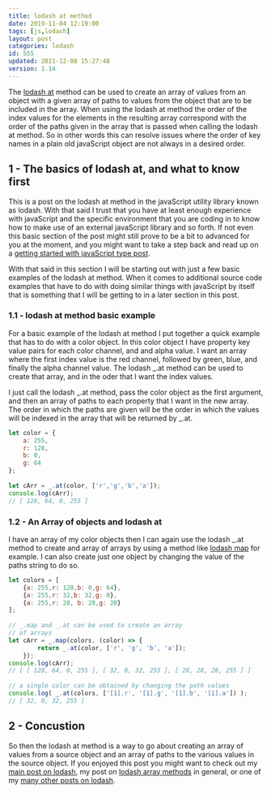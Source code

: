 ```yaml
---
title: lodash at method
date: 2019-11-04 12:19:00
tags: [js,lodash]
layout: post
categories: lodash
id: 555
updated: 2021-12-08 15:27:48
version: 1.14
---
```


The [lodash at](https://lodash.com/docs/4.17.15#at) method can be used to create an array of values from an object with a given array of paths to values from the object that are to be included in the array. When using the lodash at method the order of the index values for the elements in the resulting array correspond with the order of the paths given in the array that is passed when calling the lodash at method. So in other words this can resolve issues where the order of key names in a plain old javaScript object are not always in a desired order.

<!-- more -->

## 1 - The basics of lodash at, and what to know first

This is a post on the lodash at method in the javaScript utility library known as lodash. With that said I trust that you have at least enough experience with javaScript and the specific environment that you are coding in to know how to make use of an external javaScript library and so forth. If not even this basic section of the post might still prove to be a bit to advanced for you at the moment, and you might want to take a step back and read up on a [getting started with javaScript type post](/2018/11/27/js-getting-started/).

With that said in this section I will be starting out with just a few basic examples of the lodash at method. When it comes to additional source code examples that have to do with doing similar things with javaScript by itself that is something that I will be getting to in a later section in this post.

### 1.1 - lodash at method basic example

For a basic example of the lodash at method I put together a quick example that has to do with a color object. In this color object I have property key value pairs for each color channel, and and alpha value. I want an array where the first index value is the red channel, followed by green, blue, and finally the alpha channel value. The lodash \_.at method can be used to create that array, and in the oder that I want the index values.

I just call the lodash \_.at method, pass the color object as the first argument, and then an array of paths to each property that I want in the new array. The order in which the paths are given will be the order in which the values will be indexed in the array that will be returned by \_.at.

```js
let color = {
    a: 255,
    r: 128,
    b: 0,
    g: 64
};
 
let cArr = _.at(color, ['r','g','b','a']);
console.log(cArr);
// [ 128, 64, 0, 255 ]
```

### 1.2 - An Array of objects and lodash at

I have an array of my color objects then I can again use the lodash \_.at method to create and array of arrays by using a method like [lodash map](/2018/02/02/lodash_map/) for example. I can also create just one object by changing the value of the paths string to do so.

```js
let colors = [
    {a: 255,r: 128,b: 0,g: 64},
    {a: 255,r: 32,b: 32,g: 0},
    {a: 255,r: 28, b: 28,g: 28}
];
 
// _.map and _.at can be used to create an array
// of arrays
let cArr = _.map(colors, (color) => {
        return _.at(color, ['r', 'g', 'b', 'a']);
    });
console.log(cArr);
// [ [ 128, 64, 0, 255 ], [ 32, 0, 32, 255 ], [ 28, 28, 28, 255 ] ]
 
// a single color can be obtained by changing the path values
console.log( _.at(colors, ['[1].r', '[1].g', '[1].b', '[1].a']) );
// [ 32, 0, 32, 255 ]
```

## 2 - Concustion

So then the lodash at method is a way to go about creating an array of values from a source object and an array of paths to the various values in the source object. If you enjoyed this post you might want to check out my [main post on lodash](/2019/02/15/lodash/), my post on [lodash array methods](/2019/02/14/lodash_array/) in general, or one of my [many other posts on lodash](/categories/lodash/).

